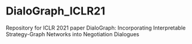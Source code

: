 # DialoGraph_ICLR21
Repository for ICLR 2021 paper DialoGraph: Incorporating Interpretable Strategy-Graph Networks into Negotiation Dialogues
